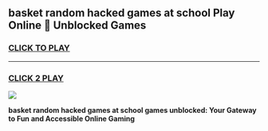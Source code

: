
## basket random hacked games at school Play Online 👋 Unblocked Games
<h3>
<a href="https://news.freeplayer.one?title=basket_random_hacked_games_at_school&ref=17GH">CLICK TO PLAY</a></h3>
<hr>

<h3>
<a href="https://news.freeplayer.one?title=basket_random_hacked_games_at_school&ref=17GH">CLICK 2 PLAY</a>
  
</h3>

<a href="https://news.freeplayer.one?title=basket_random_hacked_games_at_school&ref=17GH/"><img src="https://clearcache.store/games.png"></a>


**basket random hacked games at school games unblocked: Your Gateway to Fun and Accessible Online Gaming**
